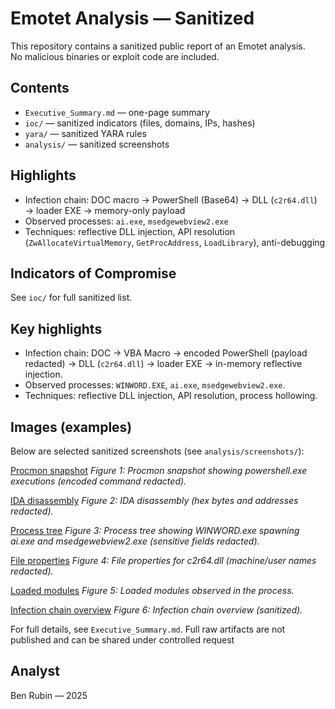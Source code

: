 # Emotet Analysis — Sanitized

This repository contains a sanitized public report of an Emotet analysis.  
No malicious binaries or exploit code are included.

## Contents
- `Executive_Summary.md` — one-page summary  
- `ioc/` — sanitized indicators (files, domains, IPs, hashes)  
- `yara/` — sanitized YARA rules  
- `analysis/` — sanitized screenshots  

## Highlights
- Infection chain: DOC macro → PowerShell (Base64) → DLL (`c2r64.dll`) → loader EXE → memory-only payload  
- Observed processes: `ai.exe`, `msedgewebview2.exe`  
- Techniques: reflective DLL injection, API resolution (`ZwAllocateVirtualMemory`, `GetProcAddress`, `LoadLibrary`), anti-debugging  

## Indicators of Compromise
See `ioc/` for full sanitized list.

## Key highlights
- Infection chain: DOC → VBA Macro → encoded PowerShell (payload redacted) → DLL (`c2r64.dll`) → loader EXE → in-memory reflective injection.  
- Observed processes: `WINWORD.EXE`, `ai.exe`, `msedgewebview2.exe`.  
- Techniques: reflective DLL injection, API resolution, process hollowing.

## Images (examples)
Below are selected sanitized screenshots (see `analysis/screenshots/`):

[Procmon snapshot](analysis/screenshots/procmon-powershell-01.png)
*Figure 1: Procmon snapshot showing powershell.exe executions (encoded command redacted).*

[IDA disassembly](analysis/screenshots/ida-01.png)
*Figure 2: IDA disassembly (hex bytes and addresses redacted).*

[Process tree](blob/main/analysis/screenshots/process-tree-01.png)
*Figure 3: Process tree showing WINWORD.exe spawning ai.exe and msedgewebview2.exe (sensitive fields redacted).*

[File properties](analysis/screenshots/c2r64-properties-01.png)
*Figure 4: File properties for c2r64.dll (machine/user names redacted).*

[Loaded modules](analysis/screenshots/module-list-01.png)
*Figure 5: Loaded modules observed in the process.*

[Infection chain overview](analysis/screenshots/infection_chain.png)
*Figure 6: Infection chain overview (sanitized).*

For full details, see `Executive_Summary.md`. Full raw artifacts are not published and can be shared under controlled request

## Analyst

Ben Rubin — 2025




